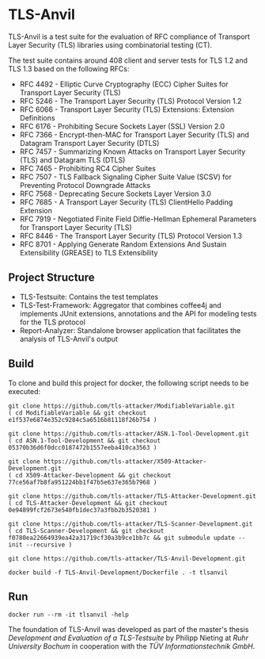 # TLS-Anvil
TLS-Anvil is a test suite for the evaluation of RFC compliance of Transport Layer Security (TLS) libraries using combinatorial testing (CT).

The test suite contains around 408 client and server tests for TLS 1.2 and TLS 1.3 based on the following RFCs:
* RFC 4492 - Elliptic Curve Cryptography (ECC) Cipher Suites for Transport Layer Security (TLS)
* RFC 5246 - The Transport Layer Security (TLS) Protocol Version 1.2
* RFC 6066 - Transport Layer Security (TLS) Extensions: Extension Definitions
* RFC 6176 - Prohibiting Secure Sockets Layer (SSL) Version 2.0
* RFC 7366 - Encrypt-then-MAC for Transport Layer Security (TLS) and Datagram Transport Layer Security (DTLS)
* RFC 7457 - Summarizing Known Attacks on Transport Layer Security (TLS) and Datagram TLS (DTLS)
* RFC 7465 - Prohibiting RC4 Cipher Suites
* RFC 7507 - TLS Fallback Signaling Cipher Suite Value (SCSV) for Preventing Protocol Downgrade Attacks
* RFC 7568 - Deprecating Secure Sockets Layer Version 3.0
* RFC 7685 - A Transport Layer Security (TLS) ClientHello Padding Extension
* RFC 7919 - Negotiated Finite Field Diffie-Hellman Ephemeral Parameters for Transport Layer Security (TLS)
* RFC 8446 - The Transport Layer Security (TLS) Protocol Version 1.3
* RFC 8701 - Applying Generate Random Extensions And Sustain Extensibility (GREASE) to TLS Extensibility

## Project Structure
* TLS-Testsuite: Contains the test templates
* TLS-Test-Framework: Aggregator that combines coffee4j and implements JUnit extensions, annotations and the API for modeling tests for the TLS protocol
* Report-Analyzer: Standalone browser application that facilitates the analysis of TLS-Anvil's output 

## Build
To clone and build this project for docker, the following script needs to be executed:
```shell
git clone https://github.com/tls-attacker/ModifiableVariable.git
( cd ModifiableVariable && git checkout e1f537e6874e352c9284c5a6516b81118f26b754 )

git clone https://github.com/tls-attacker/ASN.1-Tool-Development.git
( cd ASN.1-Tool-Development && git checkout 05370b36d6f0dcc0187472b1557eeba410ca3563 ) 

git clone https://github.com/tls-attacker/X509-Attacker-Development.git
( cd X509-Attacker-Development && git checkout 77ce56af7b8fa951224bb1f47b5e637e365b7968 )

git clone https://github.com/tls-attacker/TLS-Attacker-Development.git
( cd TLS-Attacker-Development && git checkout 0e94899fcf2673e540fb1dec37a3fbb2b3520381 )

git clone https://github.com/tls-attacker/TLS-Scanner-Development.git
( cd TLS-Scanner-Development && git checkout f0780ea22664939ea42a31719cf30a3b9ce1bb7c && git submodule update --init --recursive )

git clone https://github.com/tls-attacker/TLS-Anvil-Development.git

docker build -f TLS-Anvil-Development/Dockerfile . -t tlsanvil
```

## Run
```
docker run --rm -it tlsanvil -help
```

The foundation of TLS-Anvil was developed as part of the master's thesis *Development and Evaluation of a TLS-Testsuite* by Philipp Nieting at *Ruhr University Bochum* in cooperation with the *TÜV Informationstechnik GmbH*.


